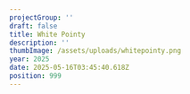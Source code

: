 ```yaml
---
projectGroup: ''
draft: false
title: White Pointy
description: ''
thumbImage: /assets/uploads/whitepointy.png
year: 2025
date: 2025-05-16T03:45:40.618Z
position: 999
---
```


